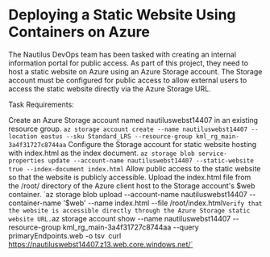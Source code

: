 # Deploying a Static Website Using Containers on Azure
The Nautilus DevOps team has been tasked with creating an internal information portal for public access. As part of this project, they need to host a static website on Azure using an Azure Storage account. The Storage account must be configured for public access to allow external users to access the static website directly via the Azure Storage URL.

Task Requirements:

Create an Azure Storage account named nautiluswebst14407 in an existing resource group.
`az storage account create --name nautiluswebst14407 --location eastus --sku Standard_LRS --resource-group kml_rg_main-3a4f31727c8744aa`
Configure the Storage account for static website hosting with index.html as the index document.
`az storage blob service-properties update --account-name nautiluswebst14407 --static-website true --index-document index.html`
Allow public access to the static website so that the website is publicly accessible.
Upload the index.html file from the /root/ directory of the Azure client host to the Storage account's $web container.
`az storage blob upload --account-name nautiluswebst14407 --container-name '$web' --name index.html --file /root/index.html`
Verify that the website is accessible directly through the Azure Storage static website URL.
`az storage account show --name nautiluswebst14407 --resource-group kml_rg_main-3a4f31727c8744aa --query primaryEndpoints.web -o tsv`
`curl https://nautiluswebst14407.z13.web.core.windows.net/`